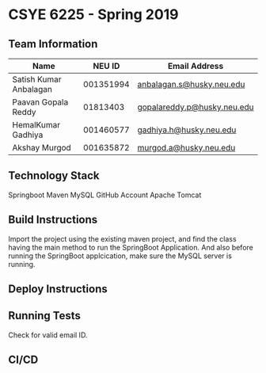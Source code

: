 # CSYE 6225 - Spring 2019

## Team Information

| Name | NEU ID | Email Address |
| --- | --- | --- |
| Satish Kumar Anbalagan| 001351994| anbalagan.s@husky.neu.edu|
| Paavan Gopala Reddy| 01813403| gopalareddy.p@husky.neu.edu|
| HemalKumar Gadhiya|001460577 |gadhiya.h@husky.neu.edu|
| Akshay Murgod|001635872 |murgod.a@husky.neu.edu |


## Technology Stack
Springboot
Maven
MySQL
GitHub Account
Apache Tomcat

## Build Instructions
Import the project using the existing maven project, and find the class having the main method to run the SpringBoot Application. And also before running the SpringBoot applcication, make sure the MySQL server is running.

## Deploy Instructions


## Running Tests
Check for valid email ID.

## CI/CD


